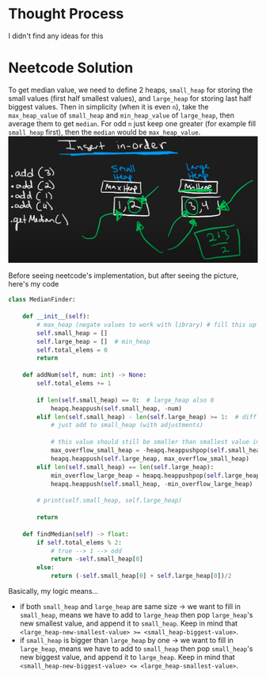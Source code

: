 # Thought Process
I didn't find any ideas for this

# Neetcode Solution
To get median value, we need to define 2 heaps, `small_heap` for storing the small values (first half smallest values), and `large_heap` for storing last half biggest values. Then in simplicity (when it is even `n`), take the `max_heap_value` of `small_heap` and `min_heap_value` of `large_heap`, then average them to get `median`. For odd `n` just keep one greater (for example fill `small_heap` first), then the `median` would be `max_heap_value`.
![alt text](image.png)

Before seeing neetcode's implementation, but after seeing the picture, here's my code
```python
class MedianFinder:

    def __init__(self):
        # max_heap (negate values to work with library) # fill this up first, so might only be bigger by 1 at most
        self.small_heap = []
        self.large_heap = []  # min_heap
        self.total_elems = 0
        return

    def addNum(self, num: int) -> None:
        self.total_elems += 1

        if len(self.small_heap) == 0:  # large_heap also 0
            heapq.heappush(self.small_heap, -num)
        elif len(self.small_heap) - len(self.large_heap) >= 1:  # diff = 0
            # just add to small_heap (with adjustments)

            # this value should still be smaller than smallest value in large_heap min_heap
            max_overflow_small_heap = -heapq.heappushpop(self.small_heap, -num)
            heapq.heappush(self.large_heap, max_overflow_small_heap)
        elif len(self.small_heap) == len(self.large_heap):
            min_overflow_large_heap = heapq.heappushpop(self.large_heap, num)
            heapq.heappush(self.small_heap, -min_overflow_large_heap)

        # print(self.small_heap, self.large_heap)

        return

    def findMedian(self) -> float:
        if self.total_elems % 2:
            # true --> 1 --> odd
            return -self.small_heap[0]
        else:
            return (-self.small_heap[0] + self.large_heap[0])/2
```

Basically, my logic means...
- if both `small_heap` and `large_heap` are same size &rarr; we want to fill in `small_heap`, means we have to add to `large_heap` then pop `large_heap`'s new smallest value, and append it to `small_heap`. Keep in mind that `<large_heap-new-smallest-value> >= <small_heap-biggest-value>`.
- if `small_heap` is bigger than `large_heap` by one &rarr; we want to fill in `large_heap`, means we have to add to `small_heap` then pop `small_heap`'s new biggest value, and append it to `large_heap`. Keep in mind that `<small_heap-new-biggest-value> <= <large_heap-smallest-value>`.